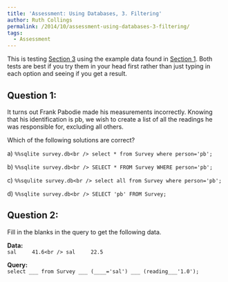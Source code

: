 ```yaml
---
title: 'Assessment: Using Databases, 3. Filtering'
author: Ruth Collings
permalink: /2014/10/assessment-using-databases-3-filtering/
tags:
  - Assessment
---
```

This is testing [Section 3][1] using the example data found in [Section 1][2]. Both tests are best if you try them in your head first rather than just typing in each option and seeing if you get a result.

## Question 1:

It turns out Frank Pabodie made his measurements incorrectly. Knowing that his identification is pb, we wish to create a list of all the readings he was responsible for, excluding all others.

Which of the following solutions are correct?

a) `%%sqlite survey.db<br />
select * from Survey where person='pb';`

b) `%%sqlite survey.db<br />
SELECT * FROM Survey WHERE person='pb';`

c) `%%squlite survey.db<br />
select all from Survey where person='pb';`

d) `%%sqlite survey.db<br />
SELECT 'pb' FROM Survey;`

## Question 2:

Fill in the blanks in the query to get the following data.

**Data:**  
`sal     41.6<br />
sal     22.5`

**Query:**  
`select ___ from Survey ___ (____='sal') ___ (reading___'1.0');`

 [1]: http://www.software-carpentry.org/v5/novice/sql/03-filter.html
 [2]: http://www.software-carpentry.org/v5/novice/sql/01-select.html
